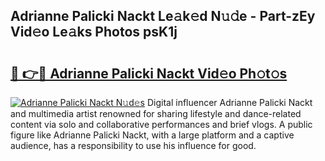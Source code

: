 ## Adrianne Palicki Nackt Le𝚊k𝚎d N𝚞𝚍e - Part-zEy Vid𝚎o Le𝚊ks Photos psK1j

# <h2><a href="http://fb0upi.evod.top/?m=Adrianne+Palicki+Nackt">🔗 👉🔴 Adrianne Palicki Nackt Vid𝚎o Ph𝚘t𝚘s</a></h2>

[![Adrianne Palicki Nackt N𝚞d𝚎s](https://i.imgur.com/8V9OHl7.gif)](http://fb0upi.evod.top/?m=Adrianne+Palicki+Nackt)
Digital influencer Adrianne Palicki Nackt and multimedia artist renowned for sharing lifestyle and dance-related content via solo and collaborative performances and brief vlogs. A public figure like Adrianne Palicki Nackt, with a large platform and a captive audience, has a responsibility to use his influence for good. 
